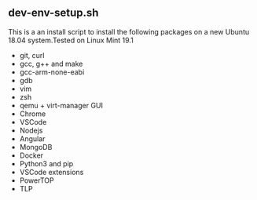 ## dev-env-setup.sh
This is a an install script to install the following packages on a new Ubuntu 18.04 system.Tested on Linux Mint 19.1
- git, curl
- gcc, g++ and make
- gcc-arm-none-eabi
- gdb
- vim
- zsh
- qemu + virt-manager GUI
- Chrome
- VSCode
- Nodejs
- Angular
- MongoDB
- Docker
- Python3 and pip
- VSCode extensions
- PowerTOP
- TLP
